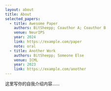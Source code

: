```yaml
---
layout: about
title: About
selected_papers:
  - title: Awesome Paper
    authors: BitSheepp; Coauthor A; Coauthor B
    venue: NeurIPS
    year: 2024
    link: https://example.com/paper
    note: oral
  - title: Another Work
    authors: BitSheepp; Someone Else
    venue: ICML
    year: 2023
    link: https://example.com/another
---
```


这里写你的自我介绍内容……
